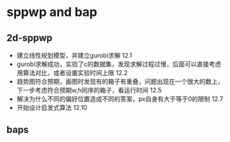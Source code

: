 # sppwp and bap

## 2d-sppwp
* 建立线性规划模型，并建立gurobi求解 12.1
* gurobi求解成功，实验了c的数据集，发现求解过程过慢，后面可以直接考虑用算法对比，或者设置实验时间上限 12.2
* 趋势图符合预期，画图时发现有的箱子有重叠，问题出现在一个很大的数上，下一步考虑符合预期w,h同序的箱子，看运行时间 12.5
* 解决为什么不同的偏好位置造成不同的答案，px自身有大于等于0的限制 12.7
* 开始设计启发式算法 12.10

## baps
